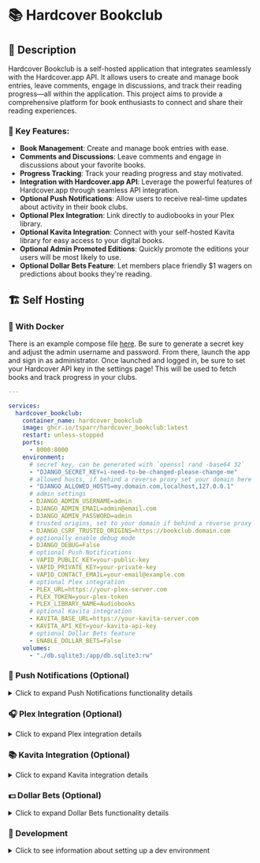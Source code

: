 # 📚 Hardcover Bookclub

## 📝 Description

Hardcover Bookclub is a self-hosted application that integrates seamlessly with the Hardcover.app API. It allows users to create and manage book entries, leave comments, engage in discussions, and track their reading progress—all within the application. This project aims to provide a comprehensive platform for book enthusiasts to connect and share their reading experiences.

### 🔑 Key Features:
- **Book Management**: Create and manage book entries with ease.
- **Comments and Discussions**: Leave comments and engage in discussions about your favorite books.
- **Progress Tracking**: Track your reading progress and stay motivated.
- **Integration with Hardcover.app API**: Leverage the powerful features of Hardcover.app through seamless API integration.
- **Optional Push Notifications**: Allow users to receive real-time updates about activity in their book clubs.
- **Optional Plex Integration**: Link directly to audiobooks in your Plex library.
- **Optional Kavita Integration**: Connect with your self-hosted Kavita library for easy access to your digital books.
- **Optional Admin Promoted Editions**: Quickly promote the editions your users will be most likely to use.
- **Optional Dollar Bets Feature**: Let members place friendly $1 wagers on predictions about books they're reading.

## 🏗️ Self Hosting

### 🐳 With Docker

There is an example compose file [here](./Docker/docker-compose.yml). Be sure to generate a secret key and adjust the admin username and password. From there, launch the app and sign in as administrator. Once launched and logged in, be sure to set your Hardcover API key in the settings page! This will be used to fetch books and track progress in your clubs.

```yaml
---

services:
  hardcover_bookclub:
    container_name: hardcover_bookclub
    image: ghcr.io/tsparr/hardcover_bookclub:latest
    restart: unless-stopped
    ports:
      - 8000:8000
    environment:
      # secret key, can be generated with `openssl rand -base64 32`
      - "DJANGO_SECRET_KEY=i-need-to-be-changed-please-change-me"
      # allowed hosts, if behind a reverse proxy set your domain here
      - "DJANGO_ALLOWED_HOSTS=my.domain.com,localhost,127.0.0.1"
      # admin settings
      - DJANGO_ADMIN_USERNAME=admin
      - DJANGO_ADMIN_EMAIL=admin@email.com
      - DJANGO_ADMIN_PASSWORD=admin
      # trusted origins, set to your domain if behind a reverse proxy
      - DJANGO_CSRF_TRUSTED_ORIGINS=https://bookclub.domain.com
      # optionally enable debug mode
      - DJANGO_DEBUG=False
      # optional Push Notifications
      - VAPID_PUBLIC_KEY=your-public-key
      - VAPID_PRIVATE_KEY=your-private-key
      - VAPID_CONTACT_EMAIL=your-email@example.com
      # optional Plex integration
      - PLEX_URL=https://your-plex-server.com
      - PLEX_TOKEN=your-plex-token
      - PLEX_LIBRARY_NAME=Audiobooks
      # optional Kavita integration
      - KAVITA_BASE_URL=https://your-kavita-server.com
      - KAVITA_API_KEY=your-kavita-api-key
      # optional Dollar Bets feature
      - ENABLE_DOLLAR_BETS=False
    volumes:
      - "./db.sqlite3:/app/db.sqlite3:rw"
```

### 🔔 Push Notifications (Optional)

<details>
<summary>Click to expand Push Notifications functionality details</summary>

#### Setup

1. **Environment Variables**: Add the following environment variables to enable push notifications:

  ```
    VAPID_PUBLIC_KEY=your-public-key
    VAPID_PRIVATE_KEY=your-private-key
    VAPID_CONTACT_EMAIL=your-email@example.com
  ```

2. **Generating VAPID Keys**: You can generate VAPID keys by going to https://vapidkeys.com/.

3. **User Opt-In**: Users can enable notifications in their profile settings. Each user must individually opt-in to receive notifications.

4. **Key Features**:
 - Real-time alerts for important book club activities
 - Clickable notifications that link directly to relevant content
 - Per-user opt-in/opt-out control
 - Works on both desktop and mobile devices

5. **Supported Notifications**:
 - New active book announcements
 - More to come!

#### Troubleshooting

- Push notifications require HTTPS to work properly
- Some browsers may have additional permission settings for notifications
- iOS users need to add the app to their home screen for notifications to work
- Users can test their notification setup with the "Test Notifications" button in profile settings
</details>

### 🎧 Plex Integration (Optional)

<details>
<summary>Click to expand Plex integration details</summary>

The app includes optional integration with [Plex](https://www.plex.tv/), allowing you to link directly to audiobooks in your Plex library. This integration adds "View on Plex" links to books that exist in your Plex library.

#### Setup

1. **Environment Variables**: Add the following environment variables to enable Plex integration:
  
  ```
    PLEX_URL=https://your-plex-server.com
    PLEX_TOKEN=your-plex-token
    PLEX_LIBRARY_NAME=Audiobooks
  ```

2. **Plex Token**: To find your Plex token, please refer to the [official documentation](https://support.plex.tv/articles/204059436-finding-an-authentication-token-x-plex-token/).

3. **Library Name**: Use the exact name of your audiobooks library in Plex (case-sensitive).

4. **How It Works**: When a book detail page is viewed, the app will automatically search your Plex library for matching books by title and author, and add a "View on Plex" link if found.

5. **No Configuration Needed**: There's no additional setup required beyond setting the environment variables - the integration is designed to work seamlessly in the background.

#### Troubleshooting

- The search uses the author and book title to find matches, so ensure your Plex library has accurate metadata
- The search removes subtitles (text after colons) from book titles for better matching
- For best results, maintain consistent naming conventions between your Hardcover and Plex libraries
</details>

### 📚 Kavita Integration (Optional)

<details>
<summary>Click to expand Kavita integration details</summary>

The app includes optional integration with [Kavita](https://www.kavitareader.com/), a self-hosted digital library server. This integration adds "View on Kavita" links to books that exist in your Kavita library.

#### Setup

1. **Environment Variables**: Add the following environment variables to enable Kavita integration:

  ```
    KAVITA_BASE_URL=https://your-kavita-server.com
    KAVITA_API_KEY=your-kavita-api-key
  ```

2. **API Key**: You can find or create your Kavita API key in the Kavita interface under Settings > Account -> API Key / OPDS.

3. **How It Works**: When a book detail page is viewed, the app will automatically search your Kavita library for matching books and add a "View on Kavita" link if found.

4. **No Configuration Needed**: There's no additional setup required beyond setting the environment variables - the integration is designed to work seamlessly in the background.

#### Troubleshooting

- The search uses the book title to find matches, so ensure your Kavita library has accurate metadata
- The search removes subtitles (text after colons) from book titles for better matching
- For best results, maintain consistent naming conventions between your Hardcover and Kavita libraries
</details>

### 💵 Dollar Bets (Optional)

<details>
<summary>Click to expand Dollar Bets functionality details</summary>

### Setup

**Environment Variable**: Add the following environment variable to enable the dollar bets feature:

  ```
    DOLLAR_BETS_ENABLED=True
  ```

**Per-Group Activation**: Even with the feature enabled at the instance level, group admins must explicitly enable dollar bets for their specific book clubs in group settings.

**Key Features**:

- Reader Predictions: Members can create specific bets about plot developments, character fates, and other story elements.
- Spoiler Protection: Three-tier spoiler system (No Spoilers, Halfway Through, Finished Book) prevents unwanted plot revelations.
- Simple Management: Users can accept open bets or cancel their own proposals.
- Admin Tools: Group admins can create bets between specific members and resolve outcomes.

**How It Works**:
- Members propose predictions with a $1 stake
- Other members can accept bets they disagree with
- Admins resolve bets by declaring winners when outcomes are known
- All bets are organized by status (Open, Active, Resolved, Inconclusive) for easy tracking
</details>

### 🔨 Development

<details>
<summary>Click to see information about setting up a dev environment</summary>

### 🐍 Running Locally

The bash script on the root directory [start.sh](./start.sh) will set up the database and prepare the environment to run.

### 🔃 Reset for Testing

Run the following to reset the databases for testing.

```bash
source venv/bin/activate
python manage.py flush
python manage.py createsuperuser
python manage.py set_group_admin $USERNAME
```
</details>